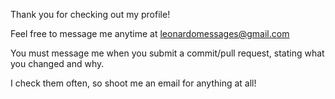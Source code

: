 Thank you for checking out my profile!

Feel free to message me anytime at leonardomessages@gmail.com

You must message me when you submit a commit/pull request, stating what you changed and why.

I check them often, so shoot me an email for anything at all!

